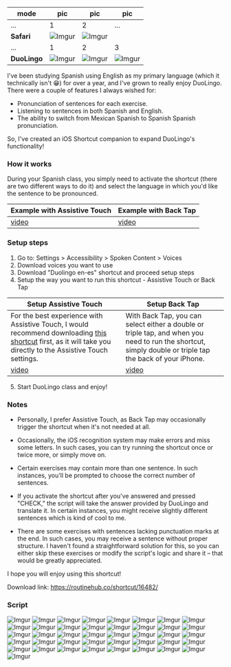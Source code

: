 mode | pic | pic | pic
--| -- | -- | --
...  | 1 | 2 | ...
**Safari** | ![Imgur](https://i.imgur.com/ZuQ6Y6U.png) | ![Imgur](https://i.imgur.com/pQa6NQ2.png) | 
... | 1 | 2 | 3
**DuoLingo** | ![Imgur](https://i.imgur.com/o3T5uos.png)  | ![Imgur](https://i.imgur.com/c7AtT0T.png) | ![Imgur](https://i.imgur.com/e0UIxrC.png)


I've been studying Spanish using English as my primary language (which it technically isn't 😁) for over a year, and I've grown to really enjoy DuoLingo. There were a couple of features I always wished for:

- Pronunciation of sentences for each exercise.
- Listening to sentences in both Spanish and English.
- The ability to switch from Mexican Spanish to Spanish Spanish pronunciation.

So, I've created an iOS Shortcut companion to expand DuoLingo's functionality!


### How it works

During your Spanish class, you simply need to activate the shortcut (there are two different ways to do it) and select the language in which you'd like the sentence to be pronounced.

Example with Assistive Touch | Example with Back Tap
-- | --
[video](https://i.imgur.com/JuJgssH.mp4) | [video](https://i.imgur.com/9RWQMjA.mp4)


### Setup steps

1) Go to: Settings > Accessibility > Spoken Content > Voices  
2) Download voices you want to use  
3) Download "Duolingo en-es" shortcut and proceed setup steps  
4) Setup the way you want to run this shortcut - Assistive Touch or Back Tap  

**Setup Assistive Touch** | **Setup Back Tap**
-- | --
For the best experience with Assistive Touch, I would recommend downloading <a href='https://routinehub.co/shortcut/16439/'>this shortcut</a> first, as it will take you directly to the Assistive Touch settings. | With Back Tap, you can select either a double or triple tap, and when you need to run the shortcut, simply double or triple tap the back of your iPhone.   
[video](https://i.imgur.com/RaozjKX.mp4) | [video](https://i.imgur.com/pHmrPwO.mp4)

5) Start DuoLingo class and enjoy!   

### Notes

- Personally, I prefer Assistive Touch, as Back Tap may occasionally trigger the shortcut when it's not needed at all.

- Occasionally, the iOS recognition system may make errors and miss some letters. In such cases, you can try running the shortcut once or twice more, or simply move on.

- Certain exercises may contain more than one sentence. In such instances, you'll be prompted to choose the correct number of sentences.

- If you activate the shortcut after you've answered and pressed "CHECK," the script will take the answer provided by DuoLingo and translate it. In certain instances, you might receive slightly different sentences which is kind of cool to me.

- There are some exercises with sentences lacking punctuation marks at the end. In such cases, you may receive a sentence without proper structure. I haven't found a straightforward solution for this, so you can either skip these exercises or modify the script's logic and share it – that would be greatly appreciated.

I hope you will enjoy using this shortcut!

Download link: https://routinehub.co/shortcut/16482/


### Script
![Imgur](https://i.imgur.com/ypbC1gb.jpg)
![Imgur](https://i.imgur.com/5SLblGa.jpg)
![Imgur](https://i.imgur.com/FBLz2a5.jpg)
![Imgur](https://i.imgur.com/FxQCCFV.jpg)
![Imgur](https://i.imgur.com/vKLx4cI.jpg)
![Imgur](https://i.imgur.com/Ea4SWRO.jpg)
![Imgur](https://i.imgur.com/a5ky9DZ.jpg)
![Imgur](https://i.imgur.com/Rdcdppa.jpg)
![Imgur](https://i.imgur.com/hFDBn5W.jpg)
![Imgur](https://i.imgur.com/VjlvhVl.jpg)
![Imgur](https://i.imgur.com/Akl22am.jpg)
![Imgur](https://i.imgur.com/lgILsnW.jpg)
![Imgur](https://i.imgur.com/dacmGVl.jpg)
![Imgur](https://i.imgur.com/5qHTCMg.jpg)
![Imgur](https://i.imgur.com/6jL5qtu.jpg)
![Imgur](https://i.imgur.com/vi0srYr.jpg)
![Imgur](https://i.imgur.com/b8iVOlp.jpg)
![Imgur](https://i.imgur.com/vQNflHY.jpg)
![Imgur](https://i.imgur.com/6F0j8Xn.jpg)
![Imgur](https://i.imgur.com/jdDzf0x.jpg)
![Imgur](https://i.imgur.com/0dwRKRL.jpg)
![Imgur](https://i.imgur.com/HmTxEdm.jpg)
![Imgur](https://i.imgur.com/OetChbP.jpg)
![Imgur](https://i.imgur.com/EpP0G3g.jpg)
![Imgur](https://i.imgur.com/TGADbFP.jpg)
![Imgur](https://i.imgur.com/Mqdc2C5.jpg)
![Imgur](https://i.imgur.com/dwARyod.jpg)
![Imgur](https://i.imgur.com/Gaa2QJw.jpg)
![Imgur](https://i.imgur.com/Qh8JZDx.jpg)
![Imgur](https://i.imgur.com/lyvJ4Dz.jpg)
![Imgur](https://i.imgur.com/MLILiHc.jpg)
![Imgur](https://i.imgur.com/j8LPHs0.jpg)
![Imgur](https://i.imgur.com/LkFukJJ.jpg)
![Imgur](https://i.imgur.com/GHqNUwI.jpg)
![Imgur](https://i.imgur.com/CYEnZrw.jpg)
![Imgur](https://i.imgur.com/G8jOaKn.jpg)
![Imgur](https://i.imgur.com/uPxvQjm.jpg)
![Imgur](https://i.imgur.com/C91fu5m.jpg)
![Imgur](https://i.imgur.com/C73fw2N.jpg)
![Imgur](https://i.imgur.com/LC7jl6K.jpg)
![Imgur](https://i.imgur.com/NytssfX.jpg)
